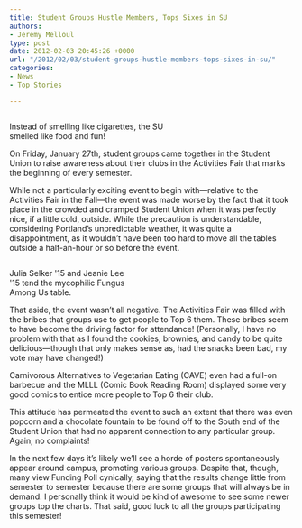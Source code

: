 ```yaml
---
title: Student Groups Hustle Members, Tops Sixes in SU
authors:
- Jeremy Melloul
type: post
date: 2012-02-03 20:45:26 +0000
url: "/2012/02/03/student-groups-hustle-members-tops-sixes-in-su/"
categories:
- News
- Top Stories

---
```

<div id="attachment_1221" style="width: 310px" class="wp-caption alignleft">
  <a href="http://www.reedquest.org/2012/02/student-groups-hustle-members-tops-sixes-in-su/img_9772/" rel="attachment wp-att-1221"><img class="size-medium wp-image-1221" title="IMG_9772" src="https://i2.wp.com/www.reedquest.org/wp-content/uploads/2012/02/IMG_9772-300x200.jpg?resize=300%2C200" alt="" data-recalc-dims="1" /></a>
  
  <p class="wp-caption-text">
    Instead of smelling like cigarettes, the SU smelled like food and fun!
  </p>
</div>

On Friday, January 27th, student groups came together in the Student Union to raise awareness about their clubs in the Activities Fair that marks the beginning of every semester.

While not a particularly exciting event to begin with—relative to the Activities Fair in the Fall—the event was made worse by the fact that it took place in the crowded and cramped Student Union when it was perfectly nice, if a little cold, outside. While the precaution is understandable, considering Portland&#8217;s unpredictable weather, it was quite a disappointment, as it wouldn&#8217;t have been too hard to move all the tables outside a half-an-hour or so before the event.

<div id="attachment_1223" style="width: 210px" class="wp-caption alignright">
  <a href="http://www.reedquest.org/2012/02/student-groups-hustle-members-tops-sixes-in-su/img_9750/" rel="attachment wp-att-1223"><img class="size-medium wp-image-1223" title="IMG_9750" src="https://i2.wp.com/www.reedquest.org/wp-content/uploads/2012/02/IMG_9750-200x300.jpg?resize=200%2C300" alt="" data-recalc-dims="1" /></a>
  
  <p class="wp-caption-text">
    Julia Selker '15 and Jeanie Lee '15 tend the mycophilic Fungus Among Us table.
  </p>
</div>

That aside, the event wasn&#8217;t all negative. The Activities Fair was filled with the bribes that groups use to get people to Top 6 them. These bribes seem to have become the driving factor for attendance! (Personally, I have no problem with that as I found the cookies, brownies, and candy to be quite delicious—though that only makes sense as, had the snacks been bad, my vote may have changed!)

Carnivorous Alternatives to Vegetarian Eating (CAVE) even had a full-on barbecue and the MLLL (Comic Book Reading Room) displayed some very good comics to entice more people to Top 6 their club.<a href="http://www.reedquest.org/2012/02/student-groups-hustle-members-tops-sixes-in-su/img_9750/" rel="attachment wp-att-1223"><br /> </a>

This attitude has permeated the event to such an extent that there was even popcorn and a chocolate fountain to be found off to the South end of the Student Union that had no apparent connection to any particular group. Again, no complaints!<a href="http://www.reedquest.org/2012/02/student-groups-hustle-members-tops-sixes-in-su/img_9750/" rel="attachment wp-att-1223"><br /> </a>

In the next few days it&#8217;s likely we&#8217;ll see a horde of posters spontaneously appear around campus, promoting various groups. Despite that, though, many view Funding Poll cynically, saying that the results change little from semester to semester because there are some groups that will always be in demand. I personally think it would be kind of awesome to see some newer groups top the charts. That said, good luck to all the groups participating this semester!
